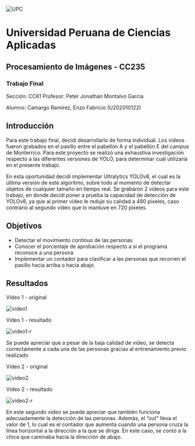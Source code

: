 ![UPC](https://github.com/Shark7EnzoCamargo/TF-Imagenes/assets/89089765/c7cc0276-acf8-4da8-baa9-9fd012b10f7b)

# Universidad Peruana de Ciencias Aplicadas
## Procesamiento de Imágenes - CC235
### Trabajo Final

Sección: CC61
Profesor: Peter Jonathan Montalvo Garcia

Alumno: Camargo Ramírez, Enzo Fabricio (U202010122)

## Introducción
Para este trabajo final, decidí desarrollarlo de forma individual. Los videos fueron grabados en el pasillo entre el pabellón A y el pabellón E del campus de Monterrico. Para este proyecto se realizó una exhaustiva investigación respecto a las diferentes versiones de YOLO, para determinar cuál utilizaría en el presente trabajo.

En esta oportunidad decidí implementar Ultralytics YOLOv8, el cual es la última versión de este algoritmo, sobre todo al momento de detectar objetos de cualquier tamaño en tiempo real. Se grabaron 2 videos para este trabajo, en donde decidí poner a prueba la capacidad de detección de YOLOv8, ya que al primer video le reduje su calidad a 480 píxeles, caso contrario al segundo video que lo mantuve en 720 píxeles.

## Objetivos
- Detectar el movimiento continuo de las personas
- Conocer el porcentaje de aprobación respecto a si el programa reconoce a una persona
- Implementar un contador para clasificar a las personas que recorren el pasillo hacia arriba o hacia abajo

## Resultados

Video 1 - original

![video1](https://github.com/Shark7EnzoCamargo/TF-Imagenes/assets/89089765/82a72d61-8ff0-4295-9d7c-aa448d618c97)

Video 1 - resultado

![video1-r](https://github.com/Shark7EnzoCamargo/TF-Imagenes/assets/89089765/18dfd6df-69c3-4890-a614-b057c1e719d7)

Se puede apreciar que a pesar de la baja calidad de video, se detecta correctamente a cada una de las personas gracias al entrenamiento previo realizado



Video 2 - original

![video2](https://github.com/Shark7EnzoCamargo/TF-Imagenes/assets/89089765/c3f62703-4a6a-47e6-bebf-235e2cee7b6f)

Video 2 - resultado

![video2-r](https://github.com/Shark7EnzoCamargo/TF-Imagenes/assets/89089765/71751b75-8284-4b07-9ccf-453c73fa093b)

En este segundo video se puede apreciar que también funciona adecuadamente la detección de las personas. Además, el “out” lleva el valor de 1, lo cual es el contador que aumenta cuando una persona cruza la línea horizontal a la dirección a la que se dirige. En este caso, se contó a la chica que caminaba hacia la dirección de abajo.
